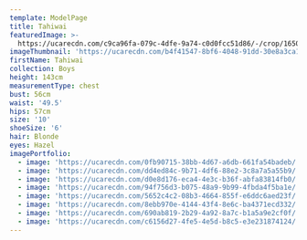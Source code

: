 ```yaml
---
template: ModelPage
title: Tahiwai
featuredImage: >-
  https://ucarecdn.com/c9ca96fa-079c-4dfe-9a74-c0d0fcc51d86/-/crop/1650x917/0,0/-/preview/
imageThumbnail: 'https://ucarecdn.com/b4f41547-8bf6-4048-91dd-30e8a3ca1a01/'
firstName: Tahiwai
collection: Boys
height: 143cm
measurementType: chest
bust: 56cm
waist: '49.5'
hips: 57cm
size: '10'
shoeSize: '6'
hair: Blonde
eyes: Hazel
imagePortfolio:
  - image: 'https://ucarecdn.com/0fb90715-38bb-4d67-a6db-661fa54badeb/'
  - image: 'https://ucarecdn.com/dd4ed84c-9b71-4df6-88e2-3c8a7a5a55b9/'
  - image: 'https://ucarecdn.com/d0e8d176-eca4-4e3c-b36f-abfa83814fb0/'
  - image: 'https://ucarecdn.com/94f756d3-b075-48a9-9b99-4fbda4f5ba1e/'
  - image: 'https://ucarecdn.com/5652c4c2-08b3-4664-855f-e6ddc6aed23f/'
  - image: 'https://ucarecdn.com/8ebb970e-4144-43f4-8e6c-ba4371ecd332/'
  - image: 'https://ucarecdn.com/690ab819-2b29-4a92-8a7c-b1a5a9e2cf0f/'
  - image: 'https://ucarecdn.com/c6156d27-4fe5-4e5d-b8c5-e3e231874124/'
---
```


